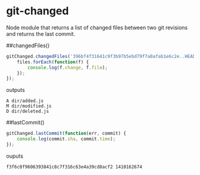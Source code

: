 git-changed
===========

Node module that returns a list of changed files between two git revisions and returns the last commit.

##changedFiles()
```javascript
gitChanged.changedFiles('396bf4f31641c9f3b97b5ebd79f7a0afab1e6c2e..HEAD', function(err, files) {
	files.forEach(function(f) {
		console.log(f.change, f.file);
	});
});
```
outputs
```
A dir/added.js
M dir/modified.js
D dir/deleted.js
```

##lastCommit()
```javascript
gitChanged.lastCommit(function(err, commit) {
	console.log(commit.sha, commit.time);
});
```
ouputs
```
f3f6c0f9606393841c8c7f316c63e4a39cd8acf2 1410162674
```
